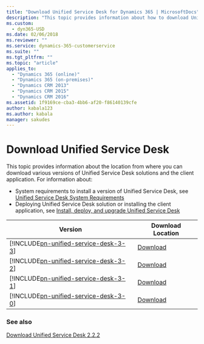 ```yaml
---
title: "Download Unified Service Desk for Dynamics 365 | MicrosoftDocs"
description: "This topic provides information about how to download Unified Service Desk."
ms.custom:
  - dyn365-USD
ms.date: 02/06/2018
ms.reviewer: ""
ms.service: dynamics-365-customerservice
ms.suite: ""
ms.tgt_pltfrm: ""
ms.topic: "article"
applies_to: 
  - "Dynamics 365 (online)"
  - "Dynamics 365 (on-premises)"
  - "Dynamics CRM 2013"
  - "Dynamics CRM 2015"
  - "Dynamics CRM 2016"
ms.assetid: 1f9169ce-cba3-4bb6-af20-f86140139cfe
author: kabala123
ms.author: kabala
manager: sakudes
---
```

# Download Unified Service Desk
This topic provides information about the location from where you can download various versions of Unified Service Desk solutions and the client application. For information about:
- System requirements to install a version of Unified Service Desk, see [Unified Service Desk System Requirements](admin/unified-service-desk-system-requirements.md)
- Deploying Unified Service Desk solution or installing the client application, see [Install, deploy, and upgrade Unified Service Desk](admin/install-upgrade-deploy-unified-service-desk.md)

|Version|Download Location|
|--|--|
|[!INCLUDE[pn-unified-service-desk-3-3](../includes/pn-unified-service-desk-3-3.md)]|[Download](https://go.microsoft.com/fwlink/?linkid=872261)|
|[!INCLUDE[pn-unified-service-desk-3-2](../includes/pn-unified-service-desk-3-2.md)]|[Download](https://go.microsoft.com/fwlink/p/?linkid=867343)|
|[!INCLUDE[pn-unified-service-desk-3-1](../includes/pn-unified-service-desk-3-1.md)]|[Download](https://go.microsoft.com/fwlink/p/?linkid=862012)|
|[!INCLUDE[pn-unified-service-desk-3-0](../includes/pn-unified-service-desk-3-0.md)]|[Download](http://go.microsoft.com/fwlink/p/?LinkId=854761)|
  
  
### See also  
 [Download Unified Service Desk 2.2.2](http://go.microsoft.com/fwlink/p/?LinkId=623561)
